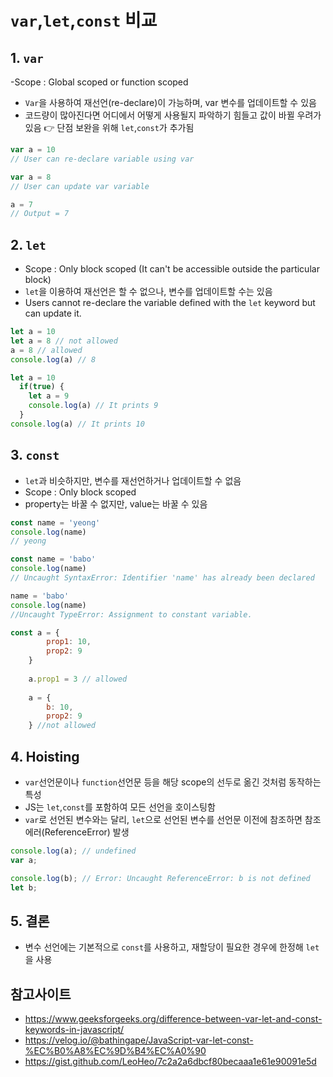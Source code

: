 # ```var```,```let```,```const``` 비교


## 1. ```var```
-Scope : Global scoped or function scoped
- ```Var```을 사용하여 재선언(re-declare)이 가능하며, var 변수를 업데이트할 수 있음
- 코드량이 많아진다면 어디에서 어떻게 사용될지 파악하기 힘들고 값이 바뀔 우려가 있음 👉 단점 보완을 위해 ```let```,```const```가 추가됨

```javascript
var a = 10 
// User can re-declare variable using var

var a = 8
// User can update var variable

a = 7
// Output = 7
```

## 2. ```let```
- Scope : Only block scoped (It can't be accessible outside the particular block)
- ```let```을 이용하여 재선언은 할 수 없으나, 변수를 업데이트할 수는 있음
- Users cannot re-declare the variable defined with the ```let``` keyword but can update it.

```javascript
let a = 10
let a = 8 // not allowed
a = 8 // allowed
console.log(a) // 8
```
```javascript
let a = 10
  if(true) {
    let a = 9
    console.log(a) // It prints 9
  }
console.log(a) // It prints 10
```

## 3. ```const```
- ```let```과 비슷하지만, 변수를 재선언하거나 업데이트할 수 없음
- Scope : Only block scoped
- property는 바꿀 수 없지만, value는 바꿀 수 있음

```javascript
const name = 'yeong'
console.log(name) 
// yeong

const name = 'babo'
console.log(name) 
// Uncaught SyntaxError: Identifier 'name' has already been declared

name = 'babo'
console.log(name) 
//Uncaught TypeError: Assignment to constant variable.
```
```javascript
const a = {
        prop1: 10,
        prop2: 9
    }
     
    a.prop1 = 3 // allowed
 
    a = {
        b: 10,
        prop2: 9
    } //not allowed
```

## 4. Hoisting
- ```var```선언문이나 ```function```선언문 등을 해당 scope의 선두로 옮긴 것처럼 동작하는 특성
- JS는 ```let```,```const```를 포함하여 모든 선언을 호이스팅함
- ```var```로 선언된 변수와는 달리, ```let```으로 선언된 변수를 선언문 이전에 참조하면 참조에러(ReferenceError) 발생

```javascript
console.log(a); // undefined
var a;

console.log(b); // Error: Uncaught ReferenceError: b is not defined
let b;
```

## 5. 결론
- 변수 선언에는 기본적으로 ```const```를 사용하고, 재할당이 필요한 경우에 한정해 ```let```을 사용


## 참고사이트
- https://www.geeksforgeeks.org/difference-between-var-let-and-const-keywords-in-javascript/
- https://velog.io/@bathingape/JavaScript-var-let-const-%EC%B0%A8%EC%9D%B4%EC%A0%90
- https://gist.github.com/LeoHeo/7c2a2a6dbcf80becaaa1e61e90091e5d
